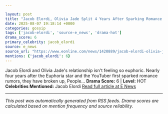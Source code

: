 ```yaml
---

layout: post
title: "Jacob Elordi, Olivia Jade Split 4 Years After Sparking Romance Rumors""
date: 2025-08-07 19:18:14 +0000
categories: gossip
tags: ['jacob-elordi', 'source-e_news', 'drama-hot']
drama_score: 6
primary_celebrity: jacob_elordi
source: e_news
source_url: "https://www.eonline.com/news/1420889/jacob-elordi-olivia-jade-break-up?cmpid=rss-syndicate-genericrss-us-top_stories""
mentions: {'jacob_elordi': 6}
---
```


Jacob Elordi and Olivia Jade's relationship isn't feeling so euphoric. Nearly four years after the Euphoria star and the YouTuber first sparked romance rumors, they have broken up, People... **Drama Score:** 6 | **Level:** HOT **Celebrities Mentioned:** Jacob Elordi [Read full article at E News](https://www.eonline.com/news/1420889/jacob-elordi-olivia-jade-break-up?cmpid=rss-syndicate-genericrss-us-top_stories)

---

*This post was automatically generated from RSS feeds. Drama scores are calculated based on mention frequency and source reliability.*